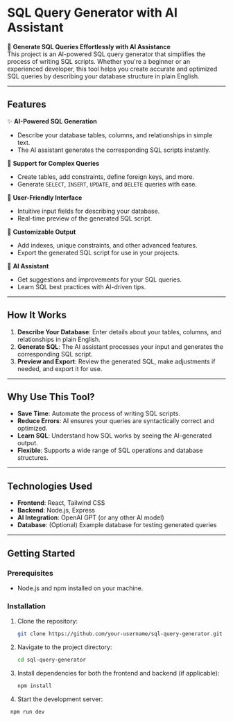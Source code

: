 # SQL Query Generator with AI Assistant

🚀 **Generate SQL Queries Effortlessly with AI Assistance**  
This project is an AI-powered SQL query generator that simplifies the process of writing SQL scripts. Whether you're a beginner or an experienced developer, this tool helps you create accurate and optimized SQL queries by describing your database structure in plain English.

---

## Features

✨ **AI-Powered SQL Generation**  
- Describe your database tables, columns, and relationships in simple text.  
- The AI assistant generates the corresponding SQL scripts instantly.

📝 **Support for Complex Queries**  
- Create tables, add constraints, define foreign keys, and more.  
- Generate `SELECT`, `INSERT`, `UPDATE`, and `DELETE` queries with ease.

🎯 **User-Friendly Interface**  
- Intuitive input fields for describing your database.  
- Real-time preview of the generated SQL script.

🔧 **Customizable Output**  
- Add indexes, unique constraints, and other advanced features.  
- Export the generated SQL script for use in your projects.

🤖 **AI Assistant**  
- Get suggestions and improvements for your SQL queries.  
- Learn SQL best practices with AI-driven tips.

---

## How It Works

1. **Describe Your Database**: Enter details about your tables, columns, and relationships in plain English.  
2. **Generate SQL**: The AI assistant processes your input and generates the corresponding SQL script.  
3. **Preview and Export**: Review the generated SQL, make adjustments if needed, and export it for use.

---

## Why Use This Tool?

- **Save Time**: Automate the process of writing SQL scripts.  
- **Reduce Errors**: AI ensures your queries are syntactically correct and optimized.  
- **Learn SQL**: Understand how SQL works by seeing the AI-generated output.  
- **Flexible**: Supports a wide range of SQL operations and database structures.

---

## Technologies Used

- **Frontend**: React, Tailwind CSS  
- **Backend**: Node.js, Express  
- **AI Integration**: OpenAI GPT (or any other AI model)  
- **Database**: (Optional) Example database for testing generated queries  

---

## Getting Started

### Prerequisites
- Node.js and npm installed on your machine.

### Installation
1. Clone the repository:
   ```bash
   git clone https://github.com/your-username/sql-query-generator.git
2. Navigate to the project directory:
   ```bash
   cd sql-query-generator
3. Install dependencies for both the frontend and backend (if applicable):
    ```bash
   npm install
4. Start the development server:
  ```bash
   npm run dev
